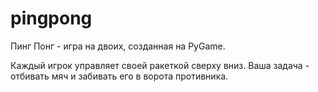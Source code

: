 # pingpong
Пинг Понг - игра на двоих, созданная на PyGame.

Каждый игрок управляет своей ракеткой сверху вниз. Ваша задача - отбивать мяч и забивать его в ворота противника.
